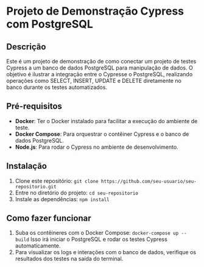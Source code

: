 # Projeto de Demonstração Cypress com PostgreSQL

## Descrição
Este é um projeto de demonstração de como conectar um projeto de testes Cypress a um banco de dados PostgreSQL para manipulação de dados. O objetivo é ilustrar a integração entre o Cypresse o PostgreSQL, realizando operações como SELECT, INSERT, UPDATE e DELETE diretamente no banco durante os testes automatizados.

## Pré-requisitos
- **Docker**: Ter o Docker instalado para facilitar a execução do ambiente de teste.
- **Docker Compose**: Para orquestrar o contêiner Cypress e o banco de dados PostgreSQL.
- **Node.js**: Para rodar o Cypress no ambiente de desenvolvimento.

## Instalação
1. Clone este repositório: `git clone https://github.com/seu-usuario/seu-repositorio.git`
2. Entre no diretório do projeto: `cd seu-repositorio`
3. Instale as dependências: `npm install`

## Como fazer funcionar
1. Suba os contêineres com o Docker Compose: `docker-compose up --build`
   Isso irá iniciar o PostgreSQL e rodar os testes Cypress automaticamente.
2. Para visualizar os logs e interações com o banco de dados, verifique os resultados dos testes na saída do terminal.
